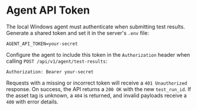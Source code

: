 # Agent API Token

The local Windows agent must authenticate when submitting test results.
Generate a shared token and set it in the server's `.env` file:

```
AGENT_API_TOKEN=your-secret
```

Configure the agent to include this token in the `Authorization` header when
calling `POST /api/v1/agent/test-results`:

```
Authorization: Bearer your-secret
```

Requests with a missing or incorrect token will receive a `401 Unauthorized`
response. On success, the API returns a `200 OK` with the new `test_run_id`.
If the asset tag is unknown, a `404` is returned, and invalid payloads
receive a `400` with error details.

